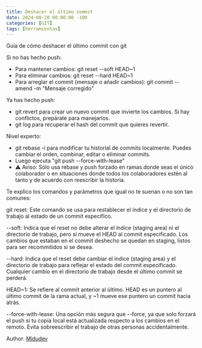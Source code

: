 ```yaml
---
title: Deshacer el último commit
date: 2024-08-20 00:00:00 -100
categories: [GIT]
tags: [herramientas]
---
```


Guía de cómo deshacer el último commit con git

Si no has hecho push:

-   Para mantener cambios: git reset --soft HEAD~1
-   Para eliminar cambios: git reset --hard HEAD~1
-   Para arreglar el commit (mensaje o añadir cambios):
    git commit --amend -m "Mensaje corregido"

Ya has hecho push:

-   git revert <hash> para crear un nuevo commit que invierte los cambios. Si hay conflictos, prepárate para manejarlos.
-   git log para recuperar el hash del commit que quieres revertir.

Nivel experto:

-   git rebase -i para modificar tu historial de commits localmente. Puedes cambiar el orden, combinar, editar o eliminar commits.
-   Luego ejecuta "git push --force-with-lease"
-   ⚠️ Aviso: Sólo usa rebase y push forzado en ramas donde seas el único colaborador o en situaciones donde todos los colaboradores estén al tanto y de acuerdo con reescribir la historia.

Te explico los comandos y parámetros que igual no te suenan o no son tan comunes:

git reset: Este comando se usa para restablecer el índice y el directorio de trabajo al estado de un commit específico.

--soft: Indica que el reset no debe alterar el índice (staging area) ni el directorio de trabajo, pero sí mueve el HEAD al commit especificado. Los cambios que estaban en el commit deshecho se quedan en staging, listos para ser recommitidos si se desea.

--hard: Indica que el reset debe cambiar el índice (staging area) y el directorio de trabajo para reflejar el estado del commit especificado. Cualquier cambio en el directorio de trabajo desde el último commit se perderá.

HEAD~1: Se refiere al commit anterior al último. HEAD es un puntero al último commit de la rama actual, y ~1 mueve ese puntero un commit hacia atrás.

--force-with-lease: Una opción más segura que --force, ya que solo forzará el push si tu copia local está actualizada respecto a los cambios en el remoto. Evita sobreescribir el trabajo de otras personas accidentalmente.

Author: [Midudev](https://twitter.com/midudev/status/1757051558443745693)
